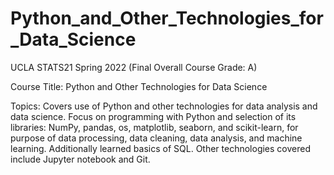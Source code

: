 # Python_and_Other_Technologies_for_Data_Science
UCLA STATS21 Spring 2022 (Final Overall Course Grade: A)

Course Title: Python and Other Technologies for Data Science

Topics: Covers use of Python and other technologies for data analysis and data science. Focus on programming with Python and selection of its libraries: NumPy, pandas, os, matplotlib, seaborn, and scikit-learn, for purpose of data processing, data cleaning, data analysis, and machine learning. Additionally learned basics of SQL. Other technologies covered include Jupyter notebook and Git.

